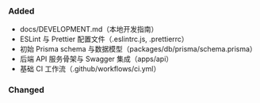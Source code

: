 ### Added
- docs/DEVELOPMENT.md（本地开发指南）
- ESLint 与 Prettier 配置文件（.eslintrc.js, .prettierrc）
- 初始 Prisma schema 与数据模型（packages/db/prisma/schema.prisma）
- 后端 API 服务骨架与 Swagger 集成（apps/api）
- 基础 CI 工作流（.github/workflows/ci.yml）

### Changed 